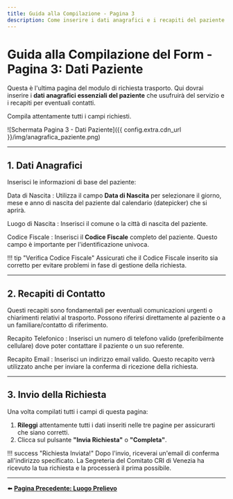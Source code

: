 ```yaml
---
title: Guida alla Compilazione - Pagina 3
description: Come inserire i dati anagrafici e i recapiti del paziente nel form di richiesta trasporto.
---
```


# Guida alla Compilazione del Form - Pagina 3: Dati Paziente

Questa è l'ultima pagina del modulo di richiesta trasporto. Qui dovrai inserire i **dati anagrafici essenziali del paziente** che usufruirà del servizio e i recapiti per eventuali contatti.

Compila attentamente tutti i campi richiesti.

![Schermata Pagina 3 - Dati Paziente]({{ config.extra.cdn_url }}/img/anagrafica_paziente.png)

---

## 1. Dati Anagrafici

Inserisci le informazioni di base del paziente:

Data di Nascita
:   Utilizza il campo **Data di Nascita** per selezionare il giorno, mese e anno di nascita del paziente dal calendario (datepicker) che si aprirà.

Luogo di Nascita
:   Inserisci il comune o la città di nascita del paziente.

Codice Fiscale
:   Inserisci il **Codice Fiscale** completo del paziente. Questo campo è importante per l'identificazione univoca.

!!! tip "Verifica Codice Fiscale"
    Assicurati che il Codice Fiscale inserito sia corretto per evitare problemi in fase di gestione della richiesta.

---

## 2. Recapiti di Contatto

Questi recapiti sono fondamentali per eventuali comunicazioni urgenti o chiarimenti relativi al trasporto. Possono riferirsi direttamente al paziente o a un familiare/contatto di riferimento.

Recapito Telefonico
:   Inserisci un numero di telefono valido (preferibilmente cellulare) dove poter contattare il paziente o un suo referente.

Recapito Email
:   Inserisci un indirizzo email valido. Questo recapito verrà utilizzato anche per inviare la conferma di ricezione della richiesta.

---

## 3. Invio della Richiesta

Una volta compilati tutti i campi di questa pagina:

1.  **Rileggi** attentamente tutti i dati inseriti nelle tre pagine per assicurarti che siano corretti.
2.  Clicca sul pulsante **"Invia Richiesta"** o **"Completa"**.

!!! success "Richiesta Inviata!"
    Dopo l'invio, riceverai un'email di conferma all'indirizzo specificato. La Segreteria del Comitato CRI di Venezia ha ricevuto la tua richiesta e la processerà il prima possibile.

---

⬅️ **[Pagina Precedente: Luogo Prelievo](2_luogo_prelievo.md)**